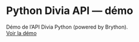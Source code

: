 # Python Divia API&nbsp;—&nbsp;démo

Démo de l’API Divia Python (powered by Brython).  
[Voir la démo](https://pda.firminlaunay.me/)